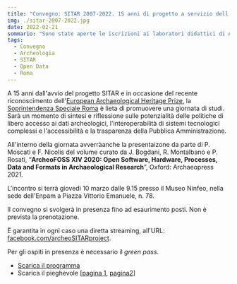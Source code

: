 ```yaml
---
title: "Convegno: SITAR 2007-2022. 15 anni di progetto a servizio dell'Archeologia di Roma"
img: ./sitar-2007-2022.jpg
date: 2022-02-21
sommario: "Sono state aperte le iscrizioni ai laboratori didattici di Archeologia digitale per l'anno accademico 2021-2022. Quest'anno sono disponibili tre moduli: GIS di Base, Banche dati web e GIS avanzato. A causa degli spazi a disposizione, il laboratorio prevede un numero limitato di partecipanti."
tags:
  - Convegno
  - Archeologia
  - SITAR
  - Open Data
  - Roma
---
```


A 15 anni dall'avvio del progetto SITAR e in occasione del recente riconoscimento dell'[European Archaeological Heritage Prize](https://www.e-a-a.org/HeritagePrize), la [Soprintendenza Speciale Roma](http://www.soprintendenzaspecialeroma.it/) è lieta di promuovere una giornata di studi. Sarà un momento di sintesi e riflessione sulle potenzialità delle politiche di libero accesso ai dati archeologici, l'interoperabilità di sistemi tecnologici complessi e l'accessibilità e la trasparenza della Pubblica Amministrazione.

All'interno della giornata avverràanche la presentaizone da parte di P. Moscati e F. Nicolis del volume curato da J. Bogdani, R. Montalbano e P. Rosati, “**ArcheoFOSS XIV 2020: Open Software, Hardware, Processes, Data and Formats in Archaeological Research**”, Oxford: Archaeopress 2021.

L'incontro si terrà giovedì 10 marzo dalle 9.15 presso il Museo Ninfeo, nella sede dell'Enpam a Piazza Vittorio Emanuele, n. 78.

Il convegno si svolgerà in presenza fino ad esaurimento posti. Non è prevista la prenotazione.

È garantita in ogni caso una diretta streaming, all'URL: [facebook.com/archeoSITARproject](https://facebook.com/archeoSITARproject).

Per gli ospiti in presenza è necessario il *green pass*.

- [Scarica il programma](./sitar-2007-2022-locandina.jpg)  
- Scarica il pieghevole [[pagina 1](./sitar-2007-2022-pieghevole-1.jpg), [pagina2](./sitar-2007-2022-pieghevole-1.jpg)]
